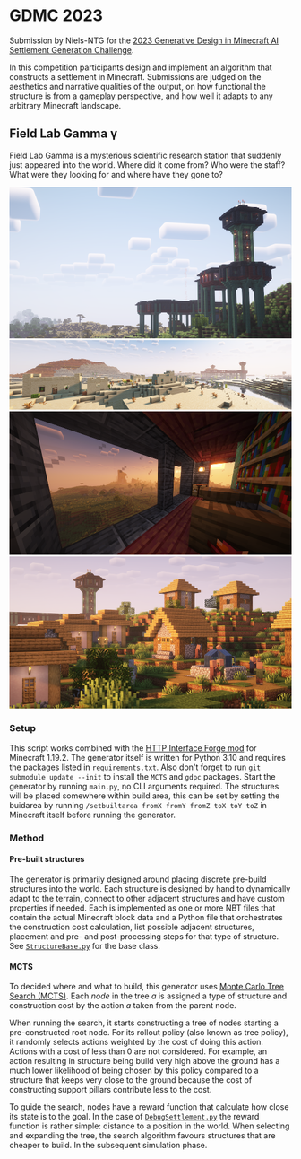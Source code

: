 # GDMC 2023
Submission by Niels-NTG for the [2023 Generative Design in Minecraft AI Settlement Generation Challenge](https://gendesignmc.wikidot.com/wiki:2023-settlement-generation-competition).

In this competition participants design and implement an algorithm that constructs a settlement in Minecraft. Submissions are judged on the aesthetics and narrative qualities of the output, on how functional the structure is from a gameplay perspective, and how well it adapts to any arbitrary Minecraft landscape.

## Field Lab Gamma γ
Field Lab Gamma is a mysterious scientific research station that suddenly just appeared into the world. Where did it come from? Who were the staff? What were they looking for and where have they gone to?

![2023-07-08_14.26.17](./screenshots/2023-07-08_14.26.17.png)![2023-06-16_14.02.55](./screenshots/2023-06-16_14.02.55.png)![2023-07-08_14.35.54](./screenshots/2023-07-08_14.35.54.png)![2023-07-08_14.26.17](./screenshots/2023-07-08_14.42.26.png)

### Setup
This script works combined with the [HTTP Interface Forge mod](https://github.com/Niels-NTG/gdmc_http_interface/) for Minecraft 1.19.2. The generator itself is written for Python 3.10 and requires the packages listed in `requirements.txt`. Also don't forget to run `git submodule update --init` to install the `MCTS` and `gdpc` packages. Start the generator by running `main.py`, no CLI arguments required. The structures will be placed somewhere within build area, this can be set by setting the buidarea by running `/setbuiltarea fromX fromY fromZ toX toY toZ` in Minecraft itself before running the generator.

### Method

#### Pre-built structures

The generator is primarily designed around placing discrete pre-build structures into the world. Each structure is designed by hand to dynamically adapt to the terrain, connect to other adjacent structures and have custom properties if needed. Each is implemented as one or more NBT files that contain the actual Minecraft block data and a Python file that orchestrates the construction cost calculation, list possible adjacent structures, placement and pre- and post-processing steps for that type of structure. See [`StructureBase.py`](./StructureBase.py) for the base class.

#### MCTS

To decided where and what to build, this generator uses [Monte Carlo Tree Search (MCTS)](https://en.wikipedia.org/wiki/Monte_Carlo_tree_search). Each *node* in the tree $a$ is assigned a type of structure and construction cost by the action $a$ taken from the parent node.

When running the search, it starts constructing a tree of nodes starting a pre-constructed root node. For its rollout policy (also known as tree policy), it randomly selects actions weighted by the cost of doing this action. Actions with a cost of less than 0 are not considered. For example, an action resulting in structure being build very high above the ground has a much lower likelihood of being chosen by this policy compared to a structure that keeps very close to the ground because the cost of constructing support pillars contribute less to the cost.

To guide the search, nodes have a reward function that calculate how close its state is to the goal. In the case of [`DebugSettlement.py`](./settlement/DebugSettlement.py) the reward function is rather simple: distance to a position in the world. When selecting and expanding the tree, the search algorithm favours structures that are cheaper to build. In the subsequent simulation phase.

